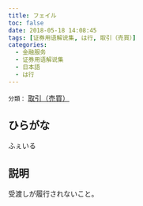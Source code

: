 ```yaml
---
title: フェイル
toc: false
date: 2018-05-18 14:08:45
tags: [证券用语解说集, は行, 取引（売買）]
categories:
  - 金融服务
  - 证券用语解说集
  - 日本語
  - は行
---
```


`分類：` [取引（売買）](/tags/取引（売買）/)

## ひらがな

ふぇいる

## 説明

受渡しが履行されないこと。
